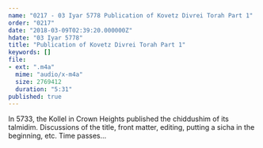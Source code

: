 ```yaml
---
name: "0217 - 03 Iyar 5778 Publication of Kovetz Divrei Torah Part 1"
order: "0217"
date: "2018-03-09T02:39:20.000000Z"
hdate: "03 Iyar 5778"
title: "Publication of Kovetz Divrei Torah Part 1"
keywords: []
file:
- ext: ".m4a"
  mime: "audio/x-m4a"
  size: 2769412
  duration: "5:31"
published: true
---
```

In 5733, the Kollel in Crown Heights published the chiddushim of its talmidim. Discussions of the title, front matter, editing, putting a sicha in the beginning, etc. Time passes...

